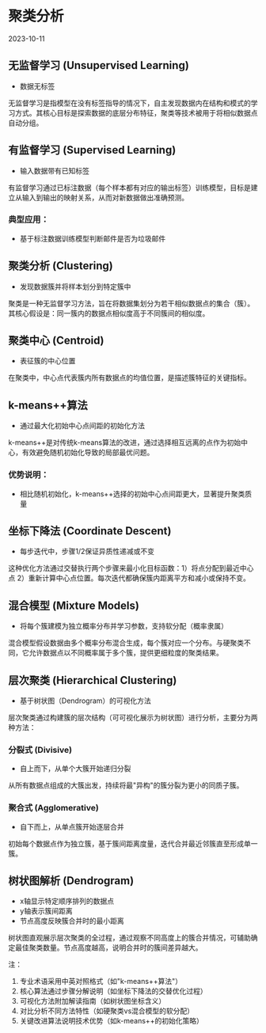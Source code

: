 # 聚类分析
2023-10-11  

## 无监督学习 (Unsupervised Learning)  
- 数据无标签  

无监督学习是指模型在没有标签指导的情况下，自主发现数据内在结构和模式的学习方式。其核心目标是探索数据的底层分布特征，聚类等技术被用于将相似数据点自动分组。  

## 有监督学习 (Supervised Learning)  
- 输入数据带有已知标签  

有监督学习通过已标注数据（每个样本都有对应的输出标签）训练模型，目标是建立从输入到输出的映射关系，从而对新数据做出准确预测。  

### 典型应用：  
- 基于标注数据训练模型判断邮件是否为垃圾邮件  

## 聚类分析 (Clustering)  
- 发现数据簇并将样本划分到特定簇中  

聚类是一种无监督学习方法，旨在将数据集划分为若干相似数据点的集合（簇）。其核心假设是：同一簇内的数据点相似度高于不同簇间的相似度。  

## 聚类中心 (Centroid)  
- 表征簇的中心位置  

在聚类中，中心点代表簇内所有数据点的均值位置，是描述簇特征的关键指标。  

## k-means++算法  
- 通过最大化初始中心点间距的初始化方法  

k-means++是对传统k-means算法的改进，通过选择相互远离的点作为初始中心，有效避免随机初始化导致的局部最优问题。  

### 优势说明：  
- 相比随机初始化，k-means++选择的初始中心点间距更大，显著提升聚类质量  

## 坐标下降法 (Coordinate Descent)  
- 每步迭代中，步骤1/2保证异质性递减或不变  

这种优化方法通过交替执行两个步骤来最小化目标函数：1）将点分配到最近中心点 2）重新计算中心点位置。每次迭代都确保簇内距离平方和减小或保持不变。  

## 混合模型 (Mixture Models)  
- 将每个簇建模为独立概率分布并学习参数，支持软分配（概率隶属）  

混合模型假设数据由多个概率分布混合生成，每个簇对应一个分布。与硬聚类不同，它允许数据点以不同概率属于多个簇，提供更细粒度的聚类结果。  

## 层次聚类 (Hierarchical Clustering)  
- 基于树状图（Dendrogram）的可视化方法  

层次聚类通过构建簇的层次结构（可可视化展示为树状图）进行分析，主要分为两种方法：  

### 分裂式 (Divisive)  
- 自上而下，从单个大簇开始递归分裂  

从所有数据点组成的大簇出发，持续将最"异构"的簇分裂为更小的同质子簇。  

### 聚合式 (Agglomerative)  
- 自下而上，从单点簇开始逐层合并  

初始每个数据点作为独立簇，基于簇间距离度量，迭代合并最近邻簇直至形成单一簇。  

## 树状图解析 (Dendrogram)  
- x轴显示特定顺序排列的数据点  
- y轴表示簇间距离  
- 节点高度反映簇合并时的最小距离  

树状图直观展示层次聚类的全过程，通过观察不同高度上的簇合并情况，可辅助确定最佳聚类数量。节点高度越高，说明合并时的簇间差异越大。  

注：  
1. 专业术语采用中英对照格式（如"k-means++算法"）  
2. 核心算法通过步骤分解说明（如坐标下降法的交替优化过程）  
3. 可视化方法附加解读指南（如树状图坐标含义）  
4. 对比分析不同方法特性（如硬聚类vs混合模型的软分配）  
5. 关键改进算法说明技术优势（如k-means++的初始化策略）